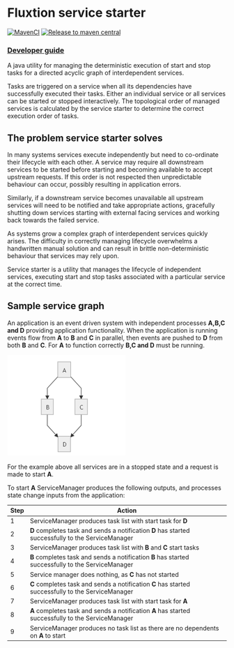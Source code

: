 # Fluxtion service starter

[![MavenCI](https://github.com/gregv12/fluxtion-service-starter/actions/workflows/main.yml/badge.svg)](https://github.com/gregv12/fluxtion-service-starter/actions/workflows/main.yml)
[![Release to maven central](https://github.com/gregv12/fluxtion-service-starter/actions/workflows/release.yml/badge.svg)](https://github.com/gregv12/fluxtion-service-starter/actions/workflows/release.yml)

### **[Developer guide](https://gregv12.github.io/fluxtion-service-starter/)** 

A java utility for managing the deterministic execution of start and stop tasks for a directed acyclic graph  of 
interdependent services. 

Tasks are triggered on a service when all its dependencies have successfully executed their tasks. Either an individual
service or all services can be started or stopped interactively. The topological order of managed services is 
calculated by the service starter to determine the correct execution order of tasks.

## The problem service starter solves
In many systems services execute independently but need to co-ordinate their lifecycle with each other. A service
may require all downstream services to be started before starting and becoming available to accept upstream requests. If
this order is not respected then unpredictable behaviour can occur, possibly resulting in application errors.

Similarly, if a downstream service becomes unavailable all upstream services will need to be notified and take appropriate
actions, gracefully shutting down services starting with external facing services and working back towards the failed
service.

As systems grow a complex graph of interdependent services quickly arises. The difficulty in correctly managing
lifecycle overwhelms a handwritten manual solution and can result in brittle non-deterministic behaviour that services
may rely upon.

Service starter is a utility that manages the lifecycle of independent services, executing start and stop tasks
associated with a particular service at the correct time.

## Sample service graph
An application is an event driven system with independent processes **A,B,C and D** providing application functionality.  When the 
application is running events flow from **A** to **B** and **C** in parallel, then events are pushed to **D** 
from both **B** and **C**. For **A** to function correctly **B,C and D** must be running.

![](docs/images/GraphExample1.png)

For the example above all services are in a stopped state and a request is made to start **A**.

To start **A** ServiceManager produces the following outputs, and processes state change inputs from the application:

| Step | Action                                                                                             |
|------|----------------------------------------------------------------------------------------------------|
| 1    | ServiceManager produces task list with start task for **D**                                        |
| 2    | **D** completes task and sends a notification **D** has started successfully to the ServiceManager |
| 3    | ServiceManager produces task list with **B** and **C** start tasks                                 |
| 4    | **B** completes task and sends a notification **B** has started successfully to the ServiceManager |
| 5    | Service manager does nothing, as **C** has not started                                             |
| 6    | **C** completes task and sends a notification **C** has started successfully to the ServiceManager |
| 7    | ServiceManager produces task list with start task for **A**                                        |
| 8    | **A** completes task and sends a notification **A** has started successfully to the ServiceManager |
| 9    | ServiceManager produces no task list as there are no dependents on **A** to start                  |
